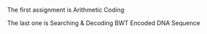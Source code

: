 The first assignment is Arithmetic Coding

The last one is Searching & Decoding BWT Encoded DNA Sequence
